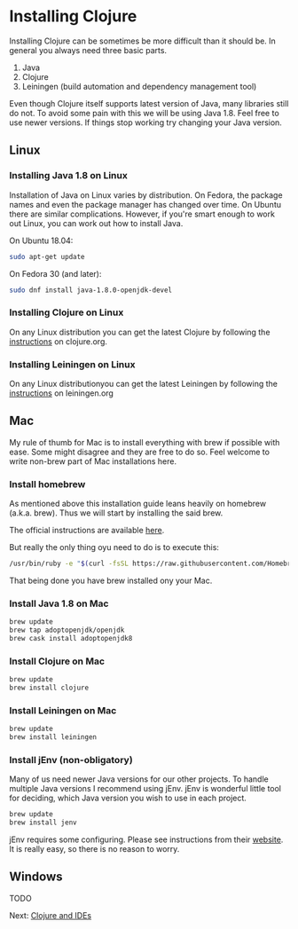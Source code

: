 # Installing Clojure

Installing Clojure can be sometimes be more difficult than it should be.
In general you always need three basic parts.

1. Java
2. Clojure
3. Leiningen (build automation and dependency management tool)

Even though Clojure itself supports latest version of Java,
many libraries still do not.
To avoid some pain with this we will be using Java 1.8.
Feel free to use newer versions.
If things stop working try changing your Java version.

## Linux

### Installing Java 1.8 on Linux

Installation of Java on Linux varies by distribution.
On Fedora, the package names and even the package manager has changed over time.
On Ubuntu there are similar complications.
However, if you're smart enough to work out Linux,
you can work out how to install Java.

On Ubuntu 18.04:

```sh
sudo apt-get update
```

On Fedora 30 (and later):

```sh
sudo dnf install java-1.8.0-openjdk-devel
```

### Installing Clojure on Linux

On any Linux distribution you can get the latest Clojure by following
the [instructions](https://clojure.org/guides/getting_started#_installation_on_linux) on clojure.org.

### Installing Leiningen on Linux

On any Linux distributionyou can get the latest Leiningen by following
the [instructions](https://leiningen.org) on leiningen.org

## Mac

My rule of thumb for Mac is to install everything with brew if possible with ease.
Some might disagree and they are free to do so.
Feel welcome to write non-brew part of Mac installations here.

### Install homebrew

As mentioned above this installation guide leans heavily on homebrew (a.k.a. brew).
Thus we will start by installing the said brew.

The official instructions are available [here](https://brew.sh).

But really the only thing oyu need to do is to execute this:

```sh
/usr/bin/ruby -e "$(curl -fsSL https://raw.githubusercontent.com/Homebrew/install/master/install)"
```

That being done you have brew installed ony your Mac.

### Install Java 1.8 on Mac

```bash
brew update
brew tap adoptopenjdk/openjdk
brew cask install adoptopenjdk8
```

### Install Clojure on Mac

```bash
brew update
brew install clojure
```

### Install Leiningen on Mac

```bash
brew update
brew install leiningen
```

### Install jEnv (non-obligatory)

Many of us need newer Java versions for our other projects.
To handle multiple Java versions I recommend using jEnv.
jEnv is wonderful little tool for deciding,
which Java version you wish to use in each project.

```bash
brew update
brew install jenv
```

jEnv requires some configuring.
Please see instructions from their [website](https://www.jenv.be/).
It is really easy, so there is no reason to worry.

## Windows

TODO

Next: [Clojure and IDEs](3-clojure-and-IDE.md)
